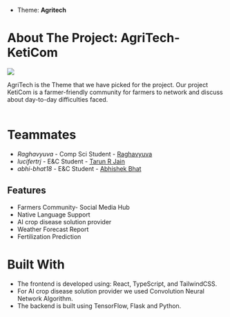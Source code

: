 - Theme: **Agritech**


# About The Project: AgriTech- KetiCom

<img src="https://github.com/raghavyuva/ciphers_statement/blob/master/src/assets/theme.jpg">

AgriTech is the Theme that we have picked for the project. Our project KetiCom is a farmer-friendly community for farmers to network and discuss about day-to-day difficulties faced. 
<br/>
<br/>

# Teammates

- *Raghavyuva* - Comp Sci Student - [Raghavyuva](https://raghavyuva.com/)
- *lucifertrj* - E&C  Student - [Tarun R Jain](https://raghavyuva.com/) 
- *abhi-bhat18* - E&C  Student - [Abhishek Bhat](https://github.com/Abhi-Bhat18) 

## Features

- Farmers Community- Social Media Hub
- Native Language Support
- AI crop disease solution provider
- Weather Forecast Report
- Fertilization Prediction

# Built With

- The frontend is developed using: React, TypeScript, and TailwindCSS.
- For AI crop disease solution provider we used Convolution Neural Network Algorithm.  
- The backend is built using TensorFlow, Flask and Python. 
